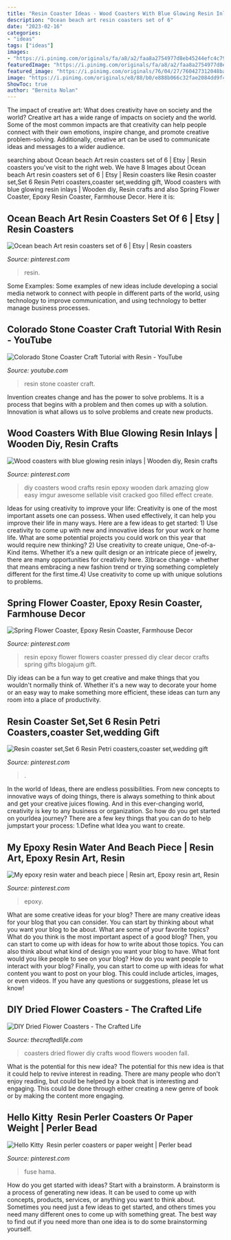 ```yaml
---
title: "Resin Coaster Ideas - Wood Coasters With Blue Glowing Resin Inlays"
description: "Ocean beach art resin coasters set of 6"
date: "2023-02-16"
categories:
- "ideas"
tags: ["ideas"]
images:
- "https://i.pinimg.com/originals/fa/a8/a2/faa8a2754977d8eb45244efc4c79bb3e.jpg"
featuredImage: "https://i.pinimg.com/originals/fa/a8/a2/faa8a2754977d8eb45244efc4c79bb3e.jpg"
featured_image: "https://i.pinimg.com/originals/76/04/27/760427312048ba7291ee96492b9a96ac.jpg"
image: "https://i.pinimg.com/originals/e8/88/b0/e888b066c32fae2084dd9f423004c78e.jpg"
ShowToc: true
author: "Bernita Nolan"
---
```



The impact of creative art: What does creativity have on society and the world?
Creative art has a wide range of impacts on society and the world. Some of the most common impacts are that creativity can help people connect with their own emotions, inspire change, and promote creative problem-solving. Additionally, creative art can be used to communicate ideas and messages to a wider audience.

	

		
searching about Ocean beach Art resin coasters set of 6 | Etsy | Resin coasters you've visit to the right web. We have 8 Images about Ocean beach Art resin coasters set of 6 | Etsy | Resin coasters like Resin coaster set,Set 6 Resin Petri coasters,coaster set,wedding gift, Wood coasters with blue glowing resin inlays | Wooden diy, Resin crafts and also Spring Flower Coaster, Epoxy Resin Coaster, Farmhouse Decor. Here it is:
		
    
## Ocean Beach Art Resin Coasters Set Of 6 | Etsy | Resin Coasters

<img loading=lazy src="https://i.pinimg.com/originals/76/04/27/760427312048ba7291ee96492b9a96ac.jpg" onerror="this.onerror=null;this.src='https://tse3.mm.bing.net/th?id=OIP.hhmBDbKvPAysevbdqzOBZAHaHg&amp;pid=15.1';" alt="Ocean beach Art resin coasters set of 6 | Etsy | Resin coasters">

_Source: pinterest.com_

>resin. 

	

Some Examples:
Some examples of new ideas include developing a social media network to connect with people in different parts of the world, using technology to improve communication, and using technology to better manage business processes.

    
## Colorado Stone Coaster Craft Tutorial With Resin - YouTube

<img loading=lazy src="http://i.ytimg.com/vi/uxmq3Yh3GnU/maxresdefault.jpg" onerror="this.onerror=null;this.src='https://tse3.mm.bing.net/th?id=OIP.HVHuQ_1ikprP-EDwWqD1vgHaEK&amp;pid=15.1';" alt="Colorado Stone Coaster Craft Tutorial with Resin - YouTube">

_Source: youtube.com_

>resin stone coaster craft. 

	

Invention creates change and has the power to solve problems. It is a process that begins with a problem and then comes up with a solution. Innovation is what allows us to solve problems and create new products.

    
## Wood Coasters With Blue Glowing Resin Inlays | Wooden Diy, Resin Crafts

<img loading=lazy src="https://i.pinimg.com/736x/67/84/e5/6784e5ca15716571f8dfcc12485ebd94.jpg" onerror="this.onerror=null;this.src='https://tse1.mm.bing.net/th?id=OIP.jt88dQsTBi1n09TtP2J7TAHaJ3&amp;pid=15.1';" alt="Wood coasters with blue glowing resin inlays | Wooden diy, Resin crafts">

_Source: pinterest.com_

>diy coasters wood crafts resin epoxy wooden dark amazing glow easy imgur awesome sellable visit cracked goo filled effect create. 

	

Ideas for using creativity to improve your life:
Creativity is one of the most important assets one can possess. When used effectively, it can help you improve their life in many ways. Here are a few ideas to get started: 1) Use creativity to come up with new and innovative ideas for your work or home life. What are some potential projects you could work on this year that would require new thinking? 2) Use creativity to create unique, One-of-a-Kind items. Whether it’s a new quilt design or an intricate piece of jewelry, there are many opportunities for creativity here. 3)brace change - whether that means embracing a new fashion trend or trying something completely different for the first time.4) Use creativity to come up with unique solutions to problems.

    
## Spring Flower Coaster, Epoxy Resin Coaster, Farmhouse Decor

<img loading=lazy src="https://i.pinimg.com/originals/e8/88/b0/e888b066c32fae2084dd9f423004c78e.jpg" onerror="this.onerror=null;this.src='https://tse2.mm.bing.net/th?id=OIP.08DvAEfd8bJPBYNY_f6Q1AHaHH&amp;pid=15.1';" alt="Spring Flower Coaster, Epoxy Resin Coaster, Farmhouse Decor">

_Source: pinterest.com_

>resin epoxy flower flowers coaster pressed diy clear decor crafts spring gifts blogajum gift. 

	

Diy ideas can be a fun way to get creative and make things that you wouldn't normally think of. Whether it's a new way to decorate your home or an easy way to make something more efficient, these ideas can turn any room into a place of productivity.

    
## Resin Coaster Set,Set 6 Resin Petri Coasters,coaster Set,wedding Gift

<img loading=lazy src="https://i.pinimg.com/originals/f1/7d/1e/f17d1e44fa9e1b6ba60e9e07088191d5.jpg" onerror="this.onerror=null;this.src='https://tse3.mm.bing.net/th?id=OIP.iNZNY9uWDeOGdJG6xxJZzwHaJ4&amp;pid=15.1';" alt="Resin coaster set,Set 6 Resin Petri coasters,coaster set,wedding gift">

_Source: pinterest.com_

>. 

	

In the world of Ideas, there are endless possibilities. From new concepts to innovative ways of doing things, there is always something to think about and get your creative juices flowing. And in this ever-changing world, creativity is key to any business or organization. So how do you get started on yourIdea journey? There are a few key things that you can do to help jumpstart your process: 1.Define what Idea you want to create.

    
## My Epoxy Resin Water And Beach Piece | Resin Art, Epoxy Resin Art, Resin

<img loading=lazy src="https://i.pinimg.com/originals/e9/22/b8/e922b81a9f6a84901003b91e35ef8040.jpg" onerror="this.onerror=null;this.src='https://tse3.mm.bing.net/th?id=OIP.XHYZUTxfUHL4bl9XgHVulQHaJ4&amp;pid=15.1';" alt="My epoxy resin water and beach piece | Resin art, Epoxy resin art, Resin">

_Source: pinterest.com_

>epoxy. 

	

What are some creative ideas for your blog?
There are many creative ideas for your blog that you can consider. You can start by thinking about what you want your blog to be about. What are some of your favorite topics? What do you think is the most important aspect of a good blog? Then, you can start to come up with ideas for how to write about those topics. You can also think about what kind of design you want your blog to have. What font would you like people to see on your blog? How do you want people to interact with your blog? Finally, you can start to come up with ideas for what content you want to post on your blog. This could include articles, images, or even videos. If you have any questions or suggestions, please let us know!

    
## DIY Dried Flower Coasters - The Crafted Life

<img loading=lazy src="http://cvgmot3vfqymkne1opy2m1bx.wpengine.netdna-cdn.com/wp-content/uploads/2014/09/Dried_Flower_Coasters-11-1024x635.jpg" onerror="this.onerror=null;this.src='https://tse2.mm.bing.net/th?id=OIP.PlPvWnCHZNxh-pRltyjTFgHaEl&amp;pid=15.1';" alt="DIY Dried Flower Coasters - The Crafted Life">

_Source: thecraftedlife.com_

>coasters dried flower diy crafts wood flowers wooden fall. 

	

What is the potential for this new idea?
The potential for this new idea is that it could help to revive interest in reading. There are many people who don't enjoy reading, but could be helped by a book that is interesting and engaging. This could be done through either creating a new genre of book or by making the content more engaging.

    
## Hello Kitty ️ Resin Perler Coasters Or Paper Weight | Perler Bead

<img loading=lazy src="https://i.pinimg.com/originals/fa/a8/a2/faa8a2754977d8eb45244efc4c79bb3e.jpg" onerror="this.onerror=null;this.src='https://tse4.mm.bing.net/th?id=OIP.DjqPnXb8MBMRjyzY6LwvLgHaHa&amp;pid=15.1';" alt="Hello Kitty ️ Resin perler coasters or paper weight | Perler bead">

_Source: pinterest.com_

>fuse hama. 

	

How do you get started with ideas?
Start with a brainstorm. A brainstorm is a process of generating new ideas. It can be used to come up with concepts, products, services, or anything you want to think about. Sometimes you need just a few ideas to get started, and others times you need many different ones to come up with something great. The best way to find out if you need more than one idea is to do some brainstorming yourself.

